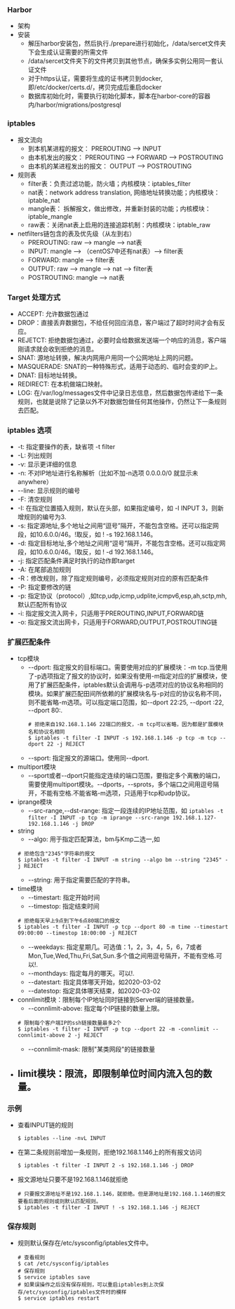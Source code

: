 ### Harbor 
- 架构
- 安装
  - 解压harbor安装包，然后执行./prepare进行初始化，/data/sercet文件夹下会生成认证需要的所需文件
  - /data/sercet文件夹下的文件拷贝到其他节点，确保多实例公用同一套认证文件
  - 对于https认证，需要将生成的证书拷贝到docker,即/etc/docker/certs.d/，拷贝完成后重启docker
  - 数据库初始化时，需要执行初始化脚本，脚本在harbor-core的容器内/harbor/migrations/postgresql
  
  
### iptables
- 报文流向
  - 到本机某进程的报文： PREROUTING --> INPUT
  - 由本机发出的报文： PREROUTING --> FORWARD --> POSTROUTING
  - 由本机的某进程发出的报文： OUTPUT --> POSTROUTING
- 规则表
  - filter表：负责过滤功能，防火墙；内核模块：iptables_filter
  - nat表：network address translation, 网络地址转换功能；内核模块：iptable_nat
  - mangle表： 拆解报文，做出修改，并重新封装的功能；内核模块：iptable_mangle
  - raw表：关闭nat表上启用的连接追踪机制：内核模块：iptable_raw
- netfilters链包含的表及优先级（从左到右）
  - PREROUTING: raw --> mangle --> nat表
  - INPUT: mangle --> （centOS7中还有nat表）--> filter表
  - FORWARD: mangle --> filter表
  - OUTPUT: raw --> mangle --> nat --> filter表
  - POSTROUTING: mangle --> nat表

### Target 处理方式
- ACCEPT: 允许数据包通过
- DROP：直接丢弃数据包，不给任何回应消息，客户端过了超时时间才会有反应。
- REJETCT: 拒绝数据包通过，必要时会给数据发送端一个响应的消息，客户端刚请求就会收到拒绝的消息。
- SNAT: 源地址转换，解决内网用户用同一个公网地址上网的问题。
- MASQUERADE: SNAT的一种特殊形式，适用于动态的、临时会变的IP上。
- DNAT: 目标地址转换。
- REDIRECT: 在本机做端口映射。
- LOG: 在/var/log/messages文件中记录日志信息，然后数据包传递给下一条规则，也就是说除了记录以外不对数据包做任何其他操作，仍然让下一条规则去匹配。

### iptables 选项
- -t: 指定要操作的表，缺省项 -t filter
- -L: 列出规则
- -v: 显示更详细的信息
- -n: 不对IP地址进行名称解析（比如不加-n选项 0.0.0.0/0 就显示未 anywhere）
- --line: 显示规则的编号
- -F: 清空规则
- -I: 在指定位置插入规则，默认在头部，如果指定编号，如 -I INPUT 3，则新增规则的编号为3.
- -s: 指定源地址,多个地址之间用“逗号”隔开，不能包含空格。还可以指定网段，如10.6.0.0/46。!取反，如 ! -s 192.168.1.146。
- -d: 指定目标地址,多个地址之间用“逗号”隔开，不能包含空格。还可以指定网段，如10.6.0.0/46。!取反，如 ! -d 192.168.1.146。
- -j: 指定匹配条件满足时执行的动作即target
- -A: 在尾部追加规则
- -R：修改规则，除了指定规则编号，必须指定规则对应的原有匹配条件
- -P: 指定要修改的链
- -p: 指定协议（protocol）,如tcp,udp,icmp,udplite,icmpv6,esp,ah,sctp,mh,默认匹配所有协议
- -i: 指定报文流入网卡，只适用于PREROUTING,INPUT,FORWARD链
- -o: 指定报文流出网卡，只适用于FORWARD,OUTPUT,POSTROUTING链

### 扩展匹配条件
- tcp模块
  - --dport: 指定报文的目标端口。需要使用对应的扩展模块：-m tcp.当使用了-p选项指定了报文的协议时，如果没有使用-m指定对应的扩展模块，使用了扩展匹配条件，iptables默认会调用与-p选项对应的协议名称相同的模块。如果扩展匹配田间所依赖的扩展模块名与-p对应的协议名称不同，则不能省略-m选项。可以指定端口范围，如--dport 22:25, --dport :22, --dport 80:.
    ```shell
    # 拒绝来自192.168.1.146 22端口的报文，-m tcp可以省略，因为都是扩展模块名和协议名相同
    $ iptables -t filter -I INPUT -s 192.168.1.146 -p tcp -m tcp --dport 22 -j REJECT
    ```
   - --sport: 指定报文的源端口。使用同--dport.
- multiport模块
  - --sport或者--dport只能指定连续的端口范围，要指定多个离散的端口，需要使用multiport模块。--dports，--sprots，多个端口之间用逗号隔开，不能有空格.不能省略-m选项，只适用于tcp和udp协议。
- iprange模块
  - --src-range,--dst-range: 指定一段连续的IP地址范围，如 `iptables -t filter -I INPUT -p tcp -m iprange --src-range 192.168.1.127-192.168.1.146 -j DROP`
- string
  - --algo: 用于指定匹配算法，bm与Kmp二选一,如
  ```shell
  # 拒绝包含"2345"字符串的报文
  $ iptables -t filter -I INPUT -m string --algo bm --string "2345" -j REJECT
  ```
  - --string: 用于指定需要匹配的字符串。
- time模块
  - --timestart: 指定开始时间
  - --timestop: 指定结束时间
  ```shell
  # 拒绝每天早上9点到下午6点80端口的报文
  $ iptables -t filter -I INPUT -p tcp --dport 80 -m time --timestart 09:00:00 --timestop 18:00:00 -j REJECT
  ```
  - --weekdays: 指定星期几。可选值：1，2，3，4，5，6，7或者Mon,Tue,Wed,Thu,Fri,Sat,Sun.多个值之间用逗号隔开，不能有空格.可以!.
  - --monthdays: 指定每月的哪天。可以!.
  - --datestart: 指定具体哪天开始，如2020-03-02
  - --datestop: 指定具体哪天结束，如2020-03-02
- connlimit模块：限制每个IP地址同时链接到Server端的链接数量。
  - --connlimit-above: 指定每个IP链接的数量上限。
  ```shell
  # 限制每个客户端IP的ssh链接数量最多2个
  $ iptables -t filter -I INPUT -p tcp --dport 22 -m -connlimit --connlimit-above 2 -j REJECT 
  ```
  - --connlimit-mask: 限制"某类网段"的链接数量
- limit模块：限流，即限制单位时间内流入包的数量。
  - 

### 示例
- 查看INPUT链的规则
  ```shell
  $ iptables --line -nvL INPUT
  ```
- 在第二条规则前增加一条规则，拒绝192.168.1.146上的所有报文访问
  ```shell
  $ iptables -t filter -I INPUT 2 -s 192.168.1.146 -j DROP
  ```
- 报文源地址只要不是192.168.1.146就拒绝
  ```shell
  # 只要报文源地址不是192.168.1.146，就拒绝。但是源地址是192.168.1.146的报文要看后面的规则或则默认匹配规则。
  $ iptables -t filter -I INPUT ! -s 192.168.1.146 -j REJECT
  ```
### 保存规则
- 规则默认保存在/etc/sysconfig/iptables文件中。
  ```shell
  # 查看规则
  $ cat /etc/sysconfig/iptables
  # 保存规则
  $ service iptables save
  # 如果误操作之后没有保存规则，可以重启iptables到上次保存/etc/sysconfig/iptables文件时的模样
  $ service iptables restart
  ```

